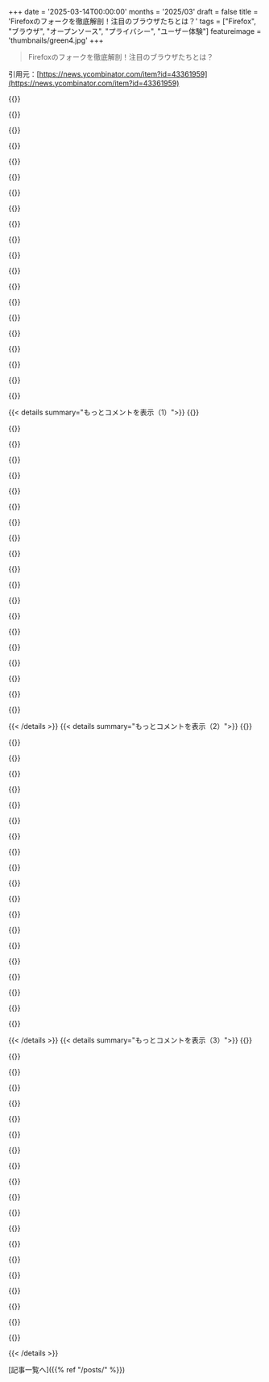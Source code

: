 +++
date = '2025-03-14T00:00:00'
months = '2025/03'
draft = false
title = 'Firefoxのフォークを徹底解剖！注目のブラウザたちとは？'
tags = ["Firefox", "ブラウザ", "オープンソース", "プライバシー", "ユーザー体験"]
featureimage = 'thumbnails/green4.jpg'
+++

> Firefoxのフォークを徹底解剖！注目のブラウザたちとは？

引用元：[https://news.ycombinator.com/item?id=43361959](https://news.ycombinator.com/item?id=43361959)

{{<matomeQuote body="ずっと、Firefoxをそのまま使って「有料」のフォークを作りたいと思ってたんだ。お金は、オープンソース開発者に使って、Mozilla Firefoxに送ることを目的にしたものに使う。これが実現できれば、人々がFirefoxにお金を払うつもりがあるか試せるし、今のFirefoxの問題点も明らかになると思ってる。フォークの問題は、どれも「これ足してみた」とか「これ抜いてみた」だけなんだよね。" userName="slindsey" createdAt="2025-03-14T14:04:54" color="#38d3d3">}}

{{<matomeQuote body="このアイデアは、単なるFirefoxには合わないかもしれないけど、フィット感やパワーユーザー向け機能に特化したFirefoxフォークには、お金を払ってもいい人がいると信じてる。三つの理由があるんだけど、Firefoxは今、OSに標準搭載される計算機やテキストエディタと同じ扱いだから、値段をつけられるようになればいいんじゃないかと思う。" userName="cosmic_cheese" createdAt="2025-03-14T16:49:57" color="#45d325">}}

{{<matomeQuote body="誰かが「ArcをFirefoxにしたもの」を作ってくれたら、喜んでお金を払うよ。Firefoxは市場の関係上、Chromeみたいになる以外の面白いことができない。実際にはいい機能をちらほら入れてるけど、MozillaがFirefoxを本当に特徴的なブラウザにすることは無理なんじゃないかな。" userName="bastawhiz" createdAt="2025-03-14T19:44:08" color="">}}

{{<matomeQuote body="まったく同意だよ。ブックマークなんかの基本機能も、数十年もほとんど改善されてない。UIの刷新や、ユーザーから収益を得る方法にしか注力されてないと思う。私はOmniWebのファンだったこともあるけど、あの頃は便利さを追求してたな。" userName="cosmic_cheese" createdAt="2025-03-14T20:36:54" color="">}}

{{<matomeQuote body="ブックマークやタブは、基本ユーザー層を傷つけかねないから、絶妙なバランスが求められる。素晴らしいアドオンが多数あって、これらの機能を根本的に変えてくれるけど、もしFirefoxがそれを変更したら、アドオンが壊れるリスクがあるから難しい。" userName="OneDeuxTriSeiGo" createdAt="2025-03-15T01:34:01" color="">}}

{{<matomeQuote body="Tree Style TabsやSideberyみたいな拡張は、ブラウザのUIに無理やり付け加えられた感じで、ユーザーは自分でカスタマイズする必要がある。メインのブラウザを基準にして、高度なフォークを開発するのがいいと思う。一部のユーザーには「プレーン」なブラウザが、他のユーザーにはフォークが居心地いいんじゃないかな。" userName="cosmic_cheese" createdAt="2025-03-15T01:58:07" color="#ff5c5c">}}

{{<matomeQuote body="＞ 皮相的なUIの刷新<br>色合いの変更なんてどうでもいいよね。フォルダやコンテナをトップレベルで使えるエクスプローラーのようなサイドバーが欲しい。今ある「tree tabs」拡張やコンテナ機能に似てるけど、インターフェースが複雑なんだよね。そういうのにお金を払ってもいいと思ってる。" userName="mixmastamyk" createdAt="2025-03-14T22:17:39" color="">}}

{{<matomeQuote body="Zenブラウザは、今言ってたようなブラウザだと思う。Modのエコシステムが増えてきて、Arcのような使用感があって。" userName="osener" createdAt="2025-03-14T19:56:35" color="#ff5733">}}

{{<matomeQuote body="Zenを試してみたが、面白いなと思った。以前、パワーユーザーはomnibarみたいな変更に反発してたけど、今はさらにその境界を超えてる感じ。実際、URLを頻繁に操作してる身としては、Zenは逆効果。" userName="Semaphor" createdAt="2025-03-15T12:12:45" color="">}}

{{<matomeQuote body="設定の中に、長いURLバーのオプションがあるよ。" userName="cosmic_cheese" createdAt="2025-03-15T13:37:12" color="">}}

{{<matomeQuote body="前に確認したけど、また見ても小さいバーと２つの浮遊オプションしか見当たらなかった。どこにあるの？" userName="Semaphor" createdAt="2025-03-15T18:14:30" color="">}}

{{<matomeQuote body="設定→ルックアンドフィール→複数のツールバーか折りたたみツールバーで確認できるよ。画面キャプチャ参考にしてね。" userName="cosmic_cheese" createdAt="2025-03-15T19:35:52" color="">}}

{{<matomeQuote body="自分は毎日URL操作してるんだけど、ZenやArcは使いやすくて、慣れればFirefoxやChromeより全然良いよ。画面の中央にモーダルダイアログが出てきて、URLだけじゃなくてコマンドも探しやすいから、慣れたら元に戻りたくなくなる。タブのパネルも簡単に切り替えられて、必要ない時は邪魔にならないのがいいんだ。" userName="curun1r" createdAt="2025-03-15T17:33:00" color="#785bff">}}

{{<matomeQuote body="＞画面の中央にモーダルダイアログが出てくるんだ<br>これ、すごい小さいモーダルダイアログで試したら65文字しか入らなかった。FirefoxのURLバーは112文字で半分以上埋まるから比べると狭いよ。" userName="Semaphor" createdAt="2025-03-15T18:17:05" color="">}}

{{<matomeQuote body="モバイルでのURLの手動編集がすっごく面倒だし、今の子たちはみんなスマホ使ってるから、ブラウザ作ってるエンジニアもそうだと思う。" userName="wintermutestwin" createdAt="2025-03-15T17:52:08" color="">}}

{{<matomeQuote body="Zenは将来的に課金する予定あるの？開発のためにはお金が必要だよね。" userName="eikenberry" createdAt="2025-03-14T20:16:41" color="">}}

{{<matomeQuote body="今の時代、全部サブスクリプションだから、ブラウザにお金を払うことも珍しくないと思う。" userName="0x457" createdAt="2025-03-14T20:22:51" color="">}}

{{<matomeQuote body="ずっと無料だったものにお金を払わせるのは難しいよね。多くの人はブラウザが何かすら知らないと思うし、OSの一部だと思ってる。" userName="TylerE" createdAt="2025-03-14T21:11:59" color="">}}

{{<matomeQuote body="NebulaやKagi、Fastmailにお金を払う人は多いし、YouTubeやGoogle、Gmailが無料でも成り立つんだ。全員が払う必要はなくて、プロジェクトを支えるだけの人数がいればいいから、納得できる人たちに向けて開発できるのが強みだよ。" userName="lolinder" createdAt="2025-03-14T21:36:50" color="#ff5733">}}

{{<matomeQuote body="今はYouTubeやYouTuberにお金を払う人もいるし、みんなお金を使うのには慣れてるよ。" userName="bmacho" createdAt="2025-03-14T21:29:18" color="">}}

{{< details summary="もっとコメントを表示（1）">}}
{{<matomeQuote body="MozillaのCEOが年に600万ドル以上もらってるのは完全にFirefoxの理念に反してるよね。こんな高給だと寄付する気にもならないんじゃない？" userName="ta8645" createdAt="2025-03-15T13:24:36" color="#ff5733">}}

{{<matomeQuote body="Firefoxに寄付しても無駄だよ。Mozilla Foundationに寄付することになるけど、彼らはFirefoxには手を出せないから。寄付金は他の業務に使われるだけだし。" userName="lolinder" createdAt="2025-03-15T14:24:54" color="#ff5733">}}

{{<matomeQuote body="確かにMozillaは新しいサービスをたくさん出して、Googleへの依存度を下げてるよね。収益の95％がGoogleからだったのが、最近では70％以下になったし。" userName="culi" createdAt="2025-03-15T17:57:04" color="">}}

{{<matomeQuote body="この組織の構造は完全におかしいよ。お金を持ってる人にしか答えてなくて、利用者に対しては無力ってことだよね、合ってる？" userName="prox" createdAt="2025-03-15T16:40:44" color="">}}

{{<matomeQuote body="FoundationがCorporationを所有してるから、理論上はCorporationはFoundationに従うけど、実際は非営利のFoundationから利益をCorporationに流すことはできないんだ。Firefoxは助成金が必要なプロジェクトなのに、誰かが利益になると思ってるのが問題だよ。" userName="lolinder" createdAt="2025-03-15T16:56:42" color="#785bff">}}

{{<matomeQuote body="つまり、寄付金はFirefoxの開発には使われないってこと！？実際には他のキャンペーンや人件費に使われてるのにね。" userName="infinitifall" createdAt="2025-03-15T18:13:05" color="#785bff">}}

{{<matomeQuote body="＞「送信する意図はMozilla Firefoxに」<br>これ、変更を受け入れてもらうのが難しいってことだよね。自分も最近パッチを出したけど、承認に3ヶ月かかったんだ。他の人の意見を受け入れようとする余裕も興味もないみたい。" userName="matheist" createdAt="2025-03-14T22:35:55" color="">}}

{{<matomeQuote body="＞「彼らの優先事項が私の優先事項ではない」<br>自分は元Mozilla Corporationの社員だから、今の文化に対しては批判的になりがちだね。提出されたパッチがプロジェクトの目標に合っていれば受け入れられると思うけど、2010年代後半には外部貢献者をサポートすることが減ってる。" userName="dblohm7" createdAt="2025-03-14T23:04:09" color="#ff33a1">}}

{{<matomeQuote body="直接的な寄付の意義には疑問を感じるよね。Firefoxは現在の収益で既に十分な開発資源を確保してるし、寄付を集めるのは現実的ではないと思う。Wikipediaの例もあって、ユーザーの数が多かったから成功したんだし。" userName="glenstein" createdAt="2025-03-14T22:08:59" color="">}}

{{<matomeQuote body="考えてる規模は別に大きくなくて良いと思う。年間100万ドルでもしっかり開発者を雇えるし、もっと少なくても十分。でも、直の寄付が解決にはならないってのには賛成。" userName="maccard" createdAt="2025-03-15T11:02:13" color="">}}

{{<matomeQuote body="＞”そんなに大きな規模は必要ないってことだね。”まあ、年間５億のうち50〜60％がソフトウェア開発に回ってるから、２億５０００万ってことになる。それで、３％のシェアと３０％のシェアの違いは１００万の差だって言いたいわけか。確かに収益から見込まれる部分は同意だけど、そのお金がどれほど変わるかは疑問だな。リソースの不足感を訴えるための言い訳なんじゃないかと思う。Lady Birdがどうなるかは楽しみだね。" userName="glenstein" createdAt="2025-03-15T14:29:03" color="">}}

{{<matomeQuote body="＞”その場合、年間５億の中で50〜60％がソフト開発に回ってる。”人々の問題はMozillaにお金を渡すことだと思う。FF開発を支援したいならそれは実現できるけど、FF自体は必要としないよね。>”その影響が出るとは思えない。”同意。１００万なら影響はないし、１００百万なら、使い道について不満が出るだろうね。>”Lady Birdがどうなるか興味深い。”Firefoxの市場シェアは伸びていないから、追加投資しても意味はないんじゃないかな。新規プロジェクトには生き残る可能性もあるし、Mozillaの戦略から自由ならうまくいくと思う。" userName="maccard" createdAt="2025-03-15T15:57:57" color="#45d325">}}

{{<matomeQuote body="寄付の使い道は、ユーザーにとってのメリットがないアンチフィーチャーをチェックする開発者を雇うことかも。つまり、広告やリストバンドなどを排除する。ブラウザの構築に比べて最小限の努力で済むから、けっこう除去しやすいと思う。" userName="devit" createdAt="2025-03-15T15:15:25" color="">}}

{{<matomeQuote body="＞”Mozillaは収益でそれを行うリソースがないと思ってる？”それは、信念の批判のようなもので、単に収益を上げることについての意見だと思う。あなたが説明したミッションは、Chrome系ブラウザがすべきことのように思えるね。Mozillaは既にブラウザを所有していて、それに対して大きなフィロソフィーを持ち込めるからね。" userName="glenstein" createdAt="2025-03-15T16:59:43" color="">}}

{{<matomeQuote body="それはできるけど、Googleからお金をもらってるからしないんじゃないかな。彼らはお金が他に入る方法を知っているか、そもそも一部の機能しかパワーユーザーは必要ないと思ってる。" userName="devit" createdAt="2025-03-17T18:28:40" color="">}}

{{<matomeQuote body="Firefoxは990フォームを公開していて、収益源を全て開示してるし、Googleが言ったようなことに対しては金を払ってないんだ。広告技術の構築と同時にそれを逆転させる戦略がどうかってのは、根本的におかしいと思う。" userName="glenstein" createdAt="2025-03-17T21:23:45" color="">}}

{{<matomeQuote body="彼らはGoogleにデフォルト検索エンジンにするための報酬を支払っているし、その支払いが広告ブロックをしないように影響を与えている可能性もある。要はGoogleのビジネスに悪影響を及ぼすことは避けたいんだ。" userName="devit" createdAt="2025-03-17T22:04:32" color="">}}

{{<matomeQuote body="”そのお金を使って開発者を雇う提案をしてきた。”私はずっと、通常の商業ソフトウェアとオープンソースの中間のシステムがいいと思ってきた。非営利で収益中立的な会社や協同組合の形態でプログラマーを雇うという方法だね。かなりの利点があると思うよ。" userName="hilbert42" createdAt="2025-03-15T07:50:54" color="#785bff">}}

{{<matomeQuote body="＞”コンパイルしたユーザーのみにライセンスを与えるようなライセンス変更は無理。”FirefoxはすでにGPLだから、それを維持するのは無理だよ。ここでは、コストで購入可能なバイナリやオープンソースのコードといったものを使っているが、GPLの維持は可能だよ。" userName="PaulDavisThe1st" createdAt="2025-03-15T14:01:33" color="">}}

{{<matomeQuote body="なんでその人たちはMozillaに寄付しないんだろう？" userName="guy234" createdAt="2025-03-15T04:30:22" color="">}}


{{< /details >}}
{{< details summary="もっとコメントを表示（2）">}}
{{<matomeQuote body="ZenはArc Browserみたいだけど、Firefoxベースでオープンソースってのがいいね！ArcのタブのUXパターンは凄くて、本当に革新的。ブックマークと開いてるタブのアイデアを組み合わせた感じなんだ。ただ、Arcは半年以上開発が止まっちゃって、Mac版はまあまあだけど、Windows版は使い物にならないしLinuxのサポートもないんだ。だからクロスプラットフォームで使える代替が欲しくて探してる。" userName="PufPufPuf" createdAt="2025-03-15T08:50:11" color="#ff5c5c">}}

{{<matomeQuote body="Zenを数ヶ月使っててめっちゃ気に入ってるよ！確かにカスタマイズが複雑だけど、定期的にアップデートされてるし、設定が終わったら使うのが楽しい。シンプルでエレガントなUIもいいし、ワークスペースの実装が特に便利で、プライベートと仕事の切り替えが簡単なんだ。おすすめ！" userName="InsideOutSanta" createdAt="2025-03-15T15:04:43" color="#ff5733">}}

{{<matomeQuote body="私も同じだよ。最新アップデートでアイコンが改善されたのが一番のポイント。昔のスタイライズされた'Z'はブラウザアイコンっぽくなくて、どこにあるか探すのが面倒だったんだ。今はアイコンが丸型だからすぐに見つけられる。縦型タブと並列タブは最高だね。" userName="askvictor" createdAt="2025-03-15T21:38:14" color="#ff5733">}}

{{<matomeQuote body="Sideberyの拡張機能を試してみて。ネストしたタブやワークスペースがあって、もっと色々できるよ！" userName="adhamsalama" createdAt="2025-03-15T10:12:19" color="">}}

{{<matomeQuote body="Sideberyを数ヶ月試してみたけど、基本的な機能が足りない感じがしたんだ。特に「複数タブを閉じる」機能は使いづらいし、時々タブをクリックできなくなることがあったよ。結局、古くからあるTree Style Tabsの方がマシだった。名前付きタブグループを作るのが簡単だといいんだけど。" userName="majesticmerc" createdAt="2025-03-15T13:24:14" color="">}}

{{<matomeQuote body="Sideberyをよく使ってるんだけど、「複数タブを閉じる」ってどういう意味？今は右クリックでドラッグしてポップアップメニューから閉じてるけど、あんまり好きじゃないんだ。Tree Style Tabsではどうやってるの？" userName="Pesopes" createdAt="2025-03-15T15:02:12" color="">}}

{{<matomeQuote body="Tree Style Tabでは、タブを閉じるとサブタブも閉じるのを設定してるよ。Sideberyも同じように設定できるはず。" userName="catach" createdAt="2025-03-16T06:55:06" color="">}}

{{<matomeQuote body="ああ！Sideberyユーザーとしてありがとう！私はCtrl+クリックかShift+クリックしてから中ボタンクリックで選んだタブを消してるよ。" userName="aquariusDue" createdAt="2025-03-15T19:37:32" color="">}}

{{<matomeQuote body="Tree Style Tabでは、Shiftクリックで連続したタブを選択して、右クリックメニューから全部閉じることができるよ。" userName="Timwi" createdAt="2025-03-16T08:03:27" color="#ff33a1">}}

{{<matomeQuote body="＞結局、古くからあるTree Style Tabsの方がマシだった。名前付きタブグループを作るのが簡単だといいんだけど。Simple Tab Groupsを試してみて！Tree Style Tabと一緒に使ってて、ずっと効果的だよ。" userName="Timwi" createdAt="2025-03-16T08:04:28" color="#45d325">}}

{{<matomeQuote body="Tab Mix Plusはタブ管理の元祖で、今でも複数のタブ行を提供する唯一のアドインだよ。" userName="rekabis" createdAt="2025-03-17T00:40:29" color="#45d325">}}

{{<matomeQuote body="Sideberyと比べたことある？いろんなFFの代替ブラウザを試したけど、Sideberyのツリー式タブの機能には敵わないよ。" userName="easygenes" createdAt="2025-03-16T02:27:16" color="#ff5c5c">}}

{{<matomeQuote body="正直、Zenは上流にあげるべきだと思う。それでFOMOを紹介できるいい方法になるよ。" userName="zamalek" createdAt="2025-03-15T16:18:09" color="">}}

{{<matomeQuote body="実はZenの機能のいくつかはFirefoxのあまり知られていないネイティブ機能なんだよね：折りたたみ式の縦タブとか。" userName="PufPufPuf" createdAt="2025-03-18T10:42:46" color="">}}

{{<matomeQuote body="コンパクトなインターフェースを提供しながら、大きな隙間はそのままって皮肉だね。" userName="GoblinSlayer" createdAt="2025-03-16T09:36:15" color="">}}

{{<matomeQuote body="ZenフォークはMullvadブラウザを基にすべきだし、Tor Browserともコラボすべきだね。プライバシー重視のフォークにUIの改善が欲しい。" userName="pablooliva" createdAt="2025-03-15T23:55:18" color="#785bff">}}

{{<matomeQuote body="最近このブラウザ比較したけど、実は、TorブラウザはFirefoxのフォークで、Torネットワークをサポートしてるんだ。MullvadとTorが提携してMullvad Browserを作ったんだけど、これはTorブラウザだけどオンオンプロトコルがなくて、プライバシー強化機能が満載なんだよ。これが最も強力なプライバシー重視のFirefoxフォークだと思う。" userName="culi" createdAt="2025-03-15T17:55:28" color="#785bff">}}

{{<matomeQuote body="余談だけど、「mullvad」ってネイティブスピーカーにはどう聞こえるんだろう？" userName="wruza" createdAt="2025-03-16T08:34:02" color="">}}

{{<matomeQuote body="スウェーデン語のネイティブスピーカーには、ただの一般的なスウェーデン語の単語に見えるし、関連性のある名前としても響くと思うよ。デンマーク人の私には「muldvarp」って聞こえるけどね。" userName="kseistrup" createdAt="2025-03-16T09:02:50" color="">}}

{{<matomeQuote body="ただの外国っぽい単語で、語彙が混ざってる言語にアレが見えるだけだよ。" userName="pdntspa" createdAt="2025-03-16T08:49:07" color="">}}


{{< /details >}}
{{< details summary="もっとコメントを表示（3）">}}
{{<matomeQuote body="＞”Floorpプロジェクトは新しい参加者...”ってことだけど、寄付ページによると$100の寄付で新しいタブページに広告を出せるみたい。要するに、寄付をすれば広告が載るってことなんだよね。こんな風に買い物みたいに寄付をしてたなんて思ってもみなかったから、税申告に書かないといけないね。" userName="aucisson_masque" createdAt="2025-03-15T00:01:41" color="">}}

{{<matomeQuote body="うん、”寄付”って言葉はおかしいね。実質的には”スポンサーシップ”だよ。こういう形が広告としてはいいと思う。追跡広告をやってるMozillaやGoogleはどうでもいいし、データが集約されてプライバシーを守るとしても、結局は追跡なんだから。" userName="mimasama" createdAt="2025-03-15T04:52:10" color="#ff5c5c">}}

{{<matomeQuote body="君の言ってることはわかるけど、普通の金額を超えてて、特定の団体や組織にお金が回る理解がある場合、物やサービスをお金で交換して”寄付”って呼ばれることが結構あるんだよね。" userName="jszymborski" createdAt="2025-03-15T03:34:33" color="">}}

{{<matomeQuote body="確かに$100で広告は安い気がするね。これで利益が出るのなら、むしろ安いと思う。" userName="culi" createdAt="2025-03-15T18:05:28" color="">}}

{{<matomeQuote body="＞俺はこんなに寄付してたとは思わなかった、ただの買い物だと思ってた。税金に書かないとね。実際は税控除にはならないけどね（それにFloorpはチャリティではないと思うし）。" userName="notpushkin" createdAt="2025-03-15T03:08:41" color="">}}

{{<matomeQuote body="スーパーの買い物の裏側には、企業が棚や床の配置のためにお金を払うっていうもっと陰湿な側面があるよ。" userName="dv_dt" createdAt="2025-03-15T01:14:18" color="">}}

{{<matomeQuote body="オーストラリアの地元のスーパー二社は、配置のためだけでなく、地域の配送センターへの輸送代もサプライヤーに請求してるんだ。確かに、いくつかの製品（特にパン）はサプライヤーが棚に並べてるし、基本的にスーパーは地元の配達所って感じだね。" userName="rswail" createdAt="2025-03-15T05:21:05" color="#ff33a1">}}

{{<matomeQuote body="株主への寄付を増やすいい方法に思えるね。" userName="labster" createdAt="2025-03-15T04:20:09" color="">}}

{{<matomeQuote body="フォークのエコシステムは今のところ健全だけど、Firefoxのサポート不足が時間とともに標準のサポートに遅れが出るのが心配。全てのフォークが強いFirefoxを必要とするから、ただUXやオープンソースの理想に焦点を当ててもブラウザの核心は進化しない。将来は新しいPhoenixの瞬間が来るのか、それともLadybirdの未来なのか。<br>" userName="jug" createdAt="2025-03-15T21:10:58" color="#785bff">}}

{{<matomeQuote body="Firefoxでの不満からフォークしたいと思う人はいるのかな？ブラウザを分岐させ自分で未来の機能を実装するのは大変だもん。Microsoftですら、ブラウザを持つことが重要なのにChromeをスキンすることにしたし。だから、本当に新しいブラウザはFirefoxやChromiumを改善したいからじゃなく、独立したハッカーがクールなものを作りたいから出てくると思う。Ladybirdか誰かのRIIRプロジェクトか。" userName="dmurray" createdAt="2025-03-15T23:37:37" color="#38d3d3">}}

{{<matomeQuote body="MicrosoftはChromiumに多くのウェブ標準の実装を提供してるよ。あなたの言うようにGoogleに全部任せている訳じゃない。Firefoxでも同じことができたはずだから、Chromiumをフォークした理由は他にあると思う。" userName="felixfbecker" createdAt="2025-03-16T01:30:43" color="">}}

{{<matomeQuote body="うん、Firefoxはまだ元気だし、フォークには緊急の必要がないって言いたかったんだ。でも、もし多くの人がFirefoxに不満を持ってフォークに移行した場合、コミュニティは小さすぎてバラバラになっちゃうかもね。Ladybirdかもしれないけど。" userName="jug" createdAt="2025-03-16T11:03:15" color="">}}

{{<matomeQuote body="Firefoxは過去1年でプライバシーに反する動きで注目を集めてきた。その点に関しては見落としてるんじゃない？" userName="rainonmoon" createdAt="2025-03-16T00:03:52" color="">}}

{{<matomeQuote body="＞プライバシーに反する動き<br>それはUXの問題であって、ウェブの標準の問題ではないよ。主要なフォークは標準の実装についての意見の相違から生まれた訳じゃないから、全てMozillaに依存しているんだ。" userName="joshuaissac" createdAt="2025-03-16T00:29:19" color="">}}

{{<matomeQuote body="そうだけど、Firefoxがメンテされなくなった時の反応を予測するのは難しいよ。Linuxディストリビューションの3つの商業ブラウザの中で、Firefoxが一番使われているからね。" userName="Spivak" createdAt="2025-03-16T05:08:06" color="">}}

{{<matomeQuote body="＞Waterfoxは2011年に学生のAlex Kontosによって始まった独立プロジェクトです。Internet広告会社System1に買収された後、再び離れました。そのブラウザの違いや特徴を具体的に示す情報がないので、試す気にはならないな。他のブラウザは自分のサイトで特徴をもっと詳しく説明してるの？<br>14年間Waterfoxが続いている理由をもう少し掘り下げるべきだと思うな。" userName="MrAlex94" createdAt="2025-03-14T23:07:26" color="#38d3d3">}}

{{<matomeQuote body="FWIW、サイトを見て回ったけど、どう違うのか具体的な情報が見当たらなかったから、自分も離脱しちゃった。ホームページに短い箇条書きを追加したらいいんじゃない？そんなに手間じゃないと思うよ。" userName="homebrewer" createdAt="2025-03-15T11:16:16" color="">}}

{{<matomeQuote body="ネット広告会社が所有（そして手放した）ブラウザなんて、自分は絶対に触りたくない。もうChromeがある時点で、今の混乱の一因でもあるんだから。10年くらい前にはWaterfoxを使用してたけど。" userName="broadsidepicnic" createdAt="2025-03-15T06:20:27" color="">}}

{{<matomeQuote body="自分がずっと思ってたのは、プライバシーはスライドスケールなんだよね。特に当時は、みんなが絶対的なプライバシーを求めてたけど、水準がその期待に応えてなかった。でも、どれだけのプライバシーを提供してるかコミュニケートするのは難しい。今までの用語に落ち着いたし、ユーザーフォーラムで聞かれたら、使いやすさとプライバシーのバランスだって伝えてるよ。" userName="MrAlex94" createdAt="2025-03-15T18:07:10" color="">}}

{{<matomeQuote body="そのコメントの冒頭の行はこんな感じだよ：<br>＞＞”そのニーズはプライバシーに関するもので、使うソフトウェアに対するコントロールを持つことだ。”<br>それは良いけど、問題の回避のためにWaterfoxをそうブランド化するのは避けようとしてきた。もしかして、あなたはプライバシーのことだけを言ってて、”ソフトウェアに対するコントロールを持つこと”については話してないの？" userName="lolinder" createdAt="2025-03-15T21:40:36" color="">}}


{{< /details >}}


[記事一覧へ]({{% ref "/posts/" %}})
